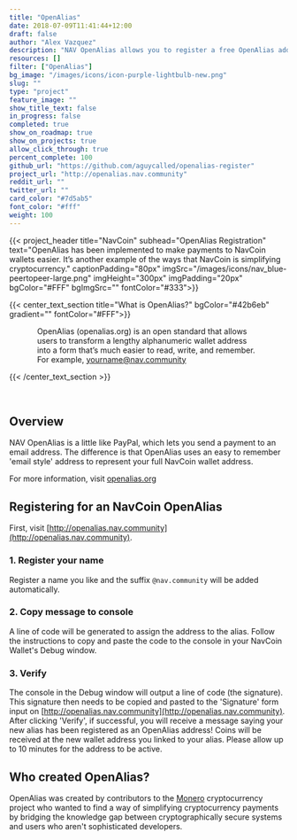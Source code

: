 ```yaml
---
title: "OpenAlias"
date: 2018-07-09T11:41:44+12:00
draft: false
author: "Alex Vazquez"
description: "NAV OpenAlias allows you to register a free OpenAlias address and link it to your real NavCoin address using a unique 'email style' user name."
resources: []
filter: ["OpenAlias"]
bg_image: "/images/icons/icon-purple-lightbulb-new.png"
slug: ""
type: "project"
feature_image: ""
show_title_text: false
in_progress: false
completed: true
show_on_roadmap: true
show_on_projects: true
allow_click_through: true
percent_complete: 100
github_url: "https://github.com/aguycalled/openalias-register"
project_url: "http://openalias.nav.community"
reddit_url: ""
twitter_url: ""
card_color: "#7d5ab5"
font_color: "#fff"
weight: 100
---
```


{{< project_header
    title="NavCoin"
    subhead="OpenAlias Registration"
    text="OpenAlias has been implemented to make payments to NavCoin wallets easier. It’s another example of the ways that NavCoin is simplifying cryptocurrency."
    captionPadding="80px"
    imgSrc="/images/icons/nav_blue-peertopeer-large.png"
    imgHeight="300px"
    imgPadding="20px"
    bgColor="#FFF"
    bgImgSrc=""
    fontColor="#333">}}

{{< center_text_section
    title="What is OpenAlias?"
    bgColor="#42b6eb"
    gradient=""
    fontColor="#FFF">}}
    <div style="width: 80%; margin: 0 auto;">
    <p>OpenAlias (openalias.org) is an open standard that allows users to transform a lengthy alphanumeric wallet address into a form that’s much easier to read, write, and remember. For example, yourname@nav.community</p>
    </div>
{{< /center_text_section >}}

<br />
<section class="container">

## Overview

NAV OpenAlias is a little like PayPal, which lets you send a payment to an email address. The difference is that OpenAlias uses an easy to remember 'email style' address to represent your full NavCoin wallet address.

For more information, visit [openalias.org](https://openalias.org/)

## Registering for an NavCoin OpenAlias

First, visit [http://openalias.nav.community](http://openalias.nav.community).

### 1. Register your name

Register a name you like and the suffix `@nav.community` will be added automatically.

### 2. Copy message to console

A line of code will be generated to assign the address to the alias. Follow the instructions to copy and paste the code to the console in your NavCoin Wallet's Debug window.

### 3. Verify

The console in the Debug window will output a line of code (the signature). This signature then needs to be copied and pasted to the 'Signature' form input on [http://openalias.nav.community](http://openalias.nav.community). After clicking 'Verify', if successful, you will receive a message saying your new alias has been registered as an OpenAlias address! Coins will be received at the new wallet address you linked to your alias. Please allow up to 10 minutes for the address to be active.


## Who created OpenAlias?

OpenAlias was created by contributors to the [Monero](https://getmonero.org/) cryptocurrency project who wanted to find a way of simplifying cryptocurrency payments by bridging the knowledge gap between cryptographically secure systems and users who aren't sophisticated developers.
